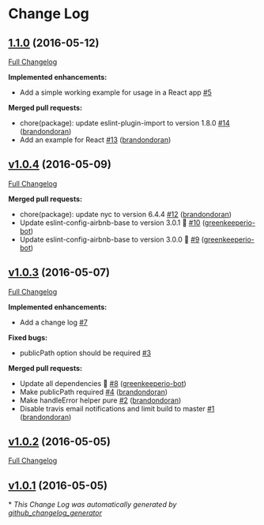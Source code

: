 # Change Log

## [1.1.0](https://github.com/brandondoran/rollbar-sourcemap-webpack-plugin/tree/1.1.0) (2016-05-12)
[Full Changelog](https://github.com/brandondoran/rollbar-sourcemap-webpack-plugin/compare/v1.0.4...1.1.0)

**Implemented enhancements:**

- Add a simple working example for usage in a React app [\#5](https://github.com/brandondoran/rollbar-sourcemap-webpack-plugin/issues/5)

**Merged pull requests:**

- chore\(package\): update eslint-plugin-import to version 1.8.0 [\#14](https://github.com/brandondoran/rollbar-sourcemap-webpack-plugin/pull/14) ([brandondoran](https://github.com/brandondoran))
- Add an example for React [\#13](https://github.com/brandondoran/rollbar-sourcemap-webpack-plugin/pull/13) ([brandondoran](https://github.com/brandondoran))

## [v1.0.4](https://github.com/brandondoran/rollbar-sourcemap-webpack-plugin/tree/v1.0.4) (2016-05-09)
[Full Changelog](https://github.com/brandondoran/rollbar-sourcemap-webpack-plugin/compare/v1.0.3...v1.0.4)

**Merged pull requests:**

- chore\(package\): update nyc to version 6.4.4 [\#12](https://github.com/brandondoran/rollbar-sourcemap-webpack-plugin/pull/12) ([brandondoran](https://github.com/brandondoran))
- Update eslint-config-airbnb-base to version 3.0.1 🚀 [\#10](https://github.com/brandondoran/rollbar-sourcemap-webpack-plugin/pull/10) ([greenkeeperio-bot](https://github.com/greenkeeperio-bot))
- Update eslint-config-airbnb-base to version 3.0.0 🚀 [\#9](https://github.com/brandondoran/rollbar-sourcemap-webpack-plugin/pull/9) ([greenkeeperio-bot](https://github.com/greenkeeperio-bot))

## [v1.0.3](https://github.com/brandondoran/rollbar-sourcemap-webpack-plugin/tree/v1.0.3) (2016-05-07)
[Full Changelog](https://github.com/brandondoran/rollbar-sourcemap-webpack-plugin/compare/v1.0.2...v1.0.3)

**Implemented enhancements:**

- Add a change log [\#7](https://github.com/brandondoran/rollbar-sourcemap-webpack-plugin/issues/7)

**Fixed bugs:**

- publicPath option should be required [\#3](https://github.com/brandondoran/rollbar-sourcemap-webpack-plugin/issues/3)

**Merged pull requests:**

- Update all dependencies 🌴 [\#8](https://github.com/brandondoran/rollbar-sourcemap-webpack-plugin/pull/8) ([greenkeeperio-bot](https://github.com/greenkeeperio-bot))
- Make publicPath required [\#4](https://github.com/brandondoran/rollbar-sourcemap-webpack-plugin/pull/4) ([brandondoran](https://github.com/brandondoran))
- Make handleError helper pure [\#2](https://github.com/brandondoran/rollbar-sourcemap-webpack-plugin/pull/2) ([brandondoran](https://github.com/brandondoran))
- Disable travis email notifications and limit build to master [\#1](https://github.com/brandondoran/rollbar-sourcemap-webpack-plugin/pull/1) ([brandondoran](https://github.com/brandondoran))

## [v1.0.2](https://github.com/brandondoran/rollbar-sourcemap-webpack-plugin/tree/v1.0.2) (2016-05-05)
[Full Changelog](https://github.com/brandondoran/rollbar-sourcemap-webpack-plugin/compare/v1.0.1...v1.0.2)

## [v1.0.1](https://github.com/brandondoran/rollbar-sourcemap-webpack-plugin/tree/v1.0.1) (2016-05-05)


\* *This Change Log was automatically generated by [github_changelog_generator](https://github.com/skywinder/Github-Changelog-Generator)*